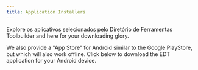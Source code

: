 ```yaml
---
title: Application Installers
---
```


Explore os aplicativos selecionados pelo <app-button :inline="true" localurl=":8086/all/https://www.earthdefenderstoolkit.com/toolfinder?lang=es">Diretório de Ferramentas</app-button>
Toolbuilder</app-button> and here for your downloading glory.

We also provide a "App Store" for Android similar to the Google PlayStore, but which will also work offline. Click below to download the EDT application for your Android device.

